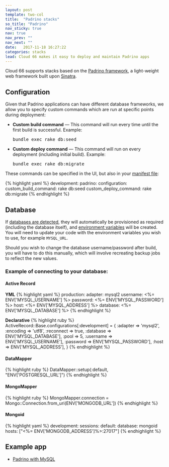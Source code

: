 ```yaml
---
layout: post
template: two-col
title:  "Padrino stacks"
so_title: "Padrino"
nav_sticky: true
nav: true
nav_prev: ""
nav_next: ""
date:   2017-11-18 16:27:22
categories: stacks
lead: Cloud 66 makes it easy to deploy and maintain Padrino apps
---
```


Cloud 66 supports stacks based on the [Padrino framework](http://www.pardinorb.com/), a light-weight web framework built upon [Sinatra](/getting-started/sinatra-stacks.html).

## Configuration

Given that Padrino applications can have different database frameworks, we allow you to specify custom commands which are run at specific points during deployment:

<ul>
  <li>
    <p>
    <strong>Custom build command</strong> &mdash; This command will run every time until the first build is successful. Example:
    </p>
    <p>
      <kbd>bundle exec rake db:seed</kbd>
    </p>
  </li>
  <li>
    <p>
      <strong>Custom deploy command</strong> &mdash; This command will run on every deployment (including initial build). Example:
    </p>
    <p>
      <kbd>bundle exec rake db:migrate</kbd>
    </p>
  </li>
</ul>


These commands can be specified in the UI, but also in your [manifest file](http://help.cloud66.com/stack-features/manifest-files.html):

{% highlight yaml %}
development:
    padrino:
        configuration:
            custom_build_command: rake db:seed
            custom_deploy_command: rake db:migrate
{% endhighlight %}

## Database

If [databases are detected](/stacks/databases.html), they will automatically be provisioned as required (including the database itself), and [environment variables](http://help.cloud66.com/stack-features/assign-env-vars.html) will be created. You will need to update your code with the environment variables you wish to use, for example `MYSQL_URL`.

Should you wish to change the database username/password after build, you will have to do this manually, which will involve recreating backup jobs to reflect the new values.

### Example of connecting to your database:
#### Active Record

**YML**
{% highlight yaml %}
production:
  adapter: mysql2
  username: <%= ENV['MYSQL_USERNAME'] %>
  password: <%= ENV['MYSQL_PASSWORD'] %>
  host: <%= ENV['MYSQL_ADDRESS'] %>
  database: <%= ENV['MYSQL_DATABASE'] %>
{% endhighlight %}

**Declarative**
{% highlight ruby %}
ActiveRecord::Base.configurations[:development] = {
  :adapter   => 'mysql2',
  :encoding  => 'utf8',
  :reconnect => true,
  :database  => ENV['MYSQL_DATABASE'],
  :pool      => 5,
  :username  => ENV['MYSQL_USERNAME'],
  :password  => ENV['MYSQL_PASSWORD'],
  :host      => ENV['MYSQL_ADDRESS'],
}
{% endhighlight %}

#### DataMapper
{% highlight ruby %}
DataMapper::setup(:default, "ENV['POSTGRESQL_URL']")
{% endhighlight %}

#### MongoMapper
{% highlight ruby %}
MongoMapper.connection = Mongo::Connection.from_uri(ENV['MONGODB_URL'])
{% endhighlight %}

#### Mongoid
{% highlight yaml %}
development:
  sessions:
    default:
      database: mongoid
      hosts: ["<%= ENV['MONGODB_ADDRESS']%>:27017"]
{% endhighlight %}

## Example app

* <a href="https://www.cloud66.com/stacks/new?eduid=padrino_mysql" target="_blank">Padrino with MySQL</a>
